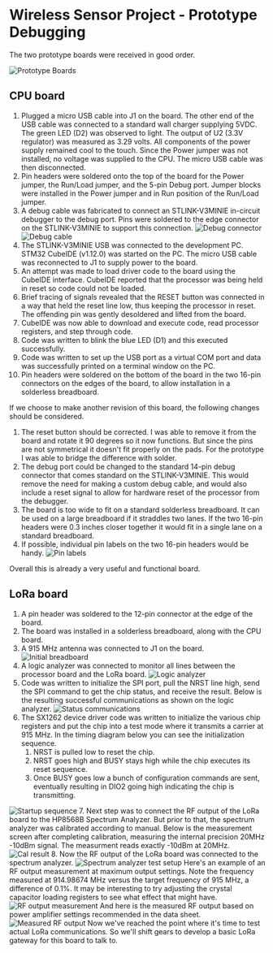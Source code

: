 # Wireless Sensor Project - Prototype Debugging

The two prototype boards were received in good order.

![Prototype Boards](Images/First%20round%20boards.JPG)

## CPU board

1. Plugged a micro USB cable into J1 on the board. The other end of the USB cable was connected to a standard wall charger supplying 5VDC. The green LED (D2) was observed to light. The output of U2 (3.3V regulator) was measured as 3.29 volts. All components of the power supply remained cool to the touch. Since the Power jumper was not installed, no voltage was supplied to the CPU. The micro USB cable was then disconnected.
2. Pin headers were soldered onto the top of the board for the Power jumper, the Run/Load jumper, and the 5-pin Debug port. Jumper blocks were installed in the Power jumper and in Run position of the Run/Load jumper.
3. A debug cable was fabricated to connect an STLINK-V3MINIE in-circuit debugger to the debug port. Pins were soldered to the edge connector on the STLINK-V3MINIE to support this connection.
![Debug connector](Images/Debug%20connector.JPG)
![Debug cable](Images/Debug%20cable.JPG)
4. The STLINK-V3MINIE USB was connected to the development PC. STM32 CubeIDE (v1.12.0) was started on the PC. The micro USB cable was reconnected to J1 to supply power to the board.
5. An attempt was made to load driver code to the board using the CubeIDE interface. CubeIDE reported that the processor was being held in reset so code could not be loaded.
6. Brief tracing of signals revealed that the RESET button was connected in a way that held the reset line low, thus keeping the processor in reset. The offending pin was gently desoldered and lifted from the board.
7. CubeIDE was now able to download and execute code, read processor registers, and step through code. 
8. Code was written to blink the blue LED (D1) and this executed successfully.
9. Code was written to set up the USB port as a virtual COM port and data was successfully printed on a terminal window on the PC.
10. Pin headers were soldered on the bottom of the board in the two 16-pin connectors on the edges of the board, to allow installation in a solderless breadboard.

If we choose to make another revision of this board, the following changes should be considered.

1. The reset button should be corrected. I was able to remove it from the board and rotate it 90 degrees so it now functions. But since the pins are not symmetrical it doesn't fit properly on the pads. For the prototype I was able to bridge the difference with solder.
2. The debug port could be changed to the standard 14-pin debug connector that comes standard on the STLINK-V3MINIE. This would remove the need for making a custom debug cable, and would also include a reset signal to allow for hardware reset of the processor from the debugger.
3. The board is too wide to fit on a standard solderless breadboard. It can be used on a large breadboard if it straddles two lanes. If the two 16-pin headers were 0.3 inches closer together it would fit in a single lane on a standard breadboard.
4. If possible, individual pin labels on the two 16-pin headers would be handy.
![Pin labels](Images/CPU%20Board%20labels.JPG)

Overall this is already a very useful and functional board.

## LoRa board

1. A pin header was soldered to the 12-pin connector at the edge of the board.
2. The board was installed in a solderless breadboard, along with the CPU board.
3. A 915 MHz antenna was connected to J1 on the board.
![Initial breadboard](Images/Inital%20Breadboard.JPG)
4. A logic analyzer was connected to monitor all lines between the processor board and the LoRa board.
![Logic analyzer](Images/Breadboard%20with%20Logic%20Analyzer.JPG)
5. Code was written to initialize the SPI port, pull the NRST line high, send the SPI command to get the chip status, and receive the result. Below is the resulting successful communications as shown on the logic analyzer.
![Status communications](Images/SPI%20status%20communications.JPG)
6. The SX1262 device driver code was written to initialize the various chip registers and put the chip into a test mode where it transmits a carrier at 915 MHz. In the timing diagram below you can see the initialization sequence.
    1. NRST is pulled low to reset the chip.
    2. NRST goes high and BUSY stays high while the chip executes its reset sequence.
    3. Once BUSY goes low a bunch of configuration commands are sent, eventually resulting in DIO2 going high indicating the chip is transmitting.
    
![Startup sequence](Images/Initialization%20and%20transmit.JPG)
7. Next step was to connect the RF output of the LoRa board to the HP8568B Spectrum Analyzer. But prior to that, the spectrum analyzer was calibrated according to manual. Below is the measurement screen after completing calibration, measuring the internal precision 20MHz -10dBm signal. The measurment reads exactly -10dBm at 20MHz.
![Cal result](Images/Spectrum%20analyzer%20cal%20result.JPG)
8. Now the RF output of the LoRa board was connected to the spectrum analyzer.
![Spectrum analyzer test setup](Images/Spectrum%20analyzer%20test%20setup.JPG)
Here's an example of an RF output measurement at maximum output settings. Note the frequency measured at 914.98674 MHz versus the target frequency of 915 MHz, a difference of 0.1%. It may be interesting to try adjusting the crystal capacitor loading registers to see what effect that might have.
![RF output measurement](Images/RF%20Power%20Measurement.JPG)
And here is the measured RF output based on power amplifier settings recommended in the data sheet.
![Measured RF output](Images/RF%20Output%20Power%20Graph.png)
Now we've reached the point where it's time to test actual LoRa communications. So we'll shift gears to develop a basic LoRa gateway for this board to talk to.